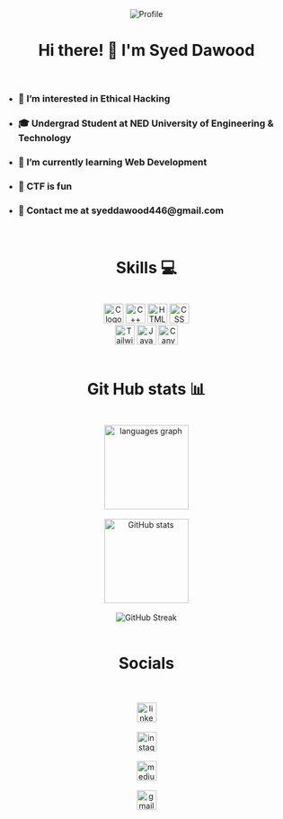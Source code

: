 <div align="center">
  <img src="https://imgur.com/y35hPqH.jpg" alt="Profile"> 
</div>
<div align="center">
  <h1>Hi there! 👋 I'm Syed Dawood</h1></li>
</div>
<br>
<div align="left">
  <ul>
  <li><h3>👀 I’m interested in Ethical Hacking</h3></li>
  <li><h3>🎓 Undergrad Student at NED University of Engineering & Technology</h3></li>  
  <li><h3>🌱 I’m currently learning Web Development</h3></li>
  <li><h3>🚩 CTF is fun </h3></li>
  <li><h3>💬 Contact me at syeddawood446@gmail.com </h3></li>
  </ul>
</div>
  

<br>
<div align="center">
    <h1>Skills 💻</h1>
  <br>
    <img src="https://img.shields.io/static/v1?message=C&logo=c&label=&color=darkblue&logoColor=white&labelColor=&style=for-the-badge" height="35" alt="C logo" />
<img src="https://img.shields.io/static/v1?message=C%2B%2B&logo=c%2B%2B&label=&color=darkblue&logoColor=white&labelColor=&style=for-the-badge" height="35" alt="C++ logo"  />
  <img src="https://img.shields.io/static/v1?message=HTML&logo=html5&label=&color=E34F26&logoColor=white&labelColor=&style=for-the-badge" height="35" alt="HTML logo"  />
<img src="https://img.shields.io/static/v1?message=CSS&logo=css3&label=&color=1572B6&logoColor=white&labelColor=&style=for-the-badge" height="35" alt="CSS logo"  />
  <br>
<img src="https://img.shields.io/static/v1?message=Tailwind%20CSS&logo=tailwind-css&label=&color=blue&logoColor=white&labelColor=&style=for-the-badge" height="35" alt="Tailwind CSS logo" />
  <img src="https://img.shields.io/static/v1?message=JavaScript&logo=javascript&label=&color=yellow&logoColor=grey&labelColor=&style=for-the-badge" height="35" alt="JavaScript logo"  />
 <img src="https://img.shields.io/static/v1?message=Canva&logo=canva&label=&color=white&logoColor=blue&labelColor=&style=for-the-badge" height="35" alt="Canva logo" />
</div>

<br>

<div align="center">
  <h1>Git Hub stats 📊</h1>
</div>
<br>
<div align="center">
  <img src="https://github-readme-stats.vercel.app/api/top-langs?username=daacyberian&locale=en&hide_title=false&layout=compact&card_width=320&langs_count=5&theme=dracula&hide_border=false" height="150" alt="languages graph"  />
</div>
<br>
<div align="center">
<img src="https://github-readme-stats.vercel.app/api?username=daacyberian&show_icons=true&locale=en&theme=dracula&hide_border=false" height="150" alt="GitHub stats" />
</div>
<br>
<div align="center">
<img src="https://github-readme-streak-stats.herokuapp.com/?user=daacyberian&theme=dracula" alt="GitHub Streak" />
</div>



<br>

<div align="center">
  <h1>Socials</h1>
</div>
<br>
<br>

<div align="center">
  <a href="https://www.linkedin.com/in/syed-dawood-42bbbb296?lipi=urn%3Ali%3Apage%3Ad_flagship3_profile_view_base_contact_details%3BCZBUI0j7SYKSZpEb7iaqdw%3D%3D">
    <img src="https://img.shields.io/static/v1?message=LinkedIn&logo=linkedin&label=&color=0077B5&logoColor=white&labelColor=&style=for-the-badge" height="35" alt="linkedin logo"  />
  </a>
<br>
  <br>
 <a href="https://www.instagram.com/use._.zr/">
    <img src="https://img.shields.io/static/v1?message=instagram&logo=instagram&label=#c705e8&color=#a109f3&logoColor=#c705e8&labelColor=#a109f3&style=for-the-badge" height="35" alt="instagram logo" />
</a>
  <br>
  <br>
  
  <a href="https://medium.com/@syed_dawood">
    <img src="https://img.shields.io/static/v1?message=medium&logo=medium&label=&color=black&logoColor=white&labelColor=&style=for-the-badge" height="35" alt="medium logo"  />
  </a>
<br>
  <br>
  <a href="mailto:syeddawood446@gmail.com">
    <img src="https://img.shields.io/static/v1?message=Gmail&logo=gmail&label=&color=D14836&logoColor=white&labelColor=&style=for-the-badge" height="35" alt="gmail logo"  />
  </a>

</div>

<br clear="both">
